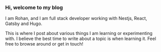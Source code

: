 ### Hi, welcome to my blog

I am Rohan, and I am full stack developer working with Nestjs, React, Gatsby and Hugo.

This is where I post about various things I am learning or experimenting with. I believe the best time to write about a topic is when learning it. Feel free to browse around or get in touch!


